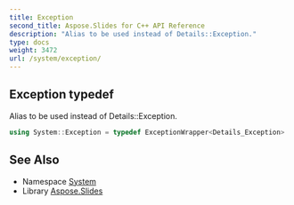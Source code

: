 ```yaml
---
title: Exception
second_title: Aspose.Slides for C++ API Reference
description: "Alias to be used instead of Details::Exception."
type: docs
weight: 3472
url: /system/exception/
---
```

## Exception typedef


Alias to be used instead of Details::Exception.

```cpp
using System::Exception = typedef ExceptionWrapper<Details_Exception>
```

## See Also

* Namespace [System](../)
* Library [Aspose.Slides](../../)